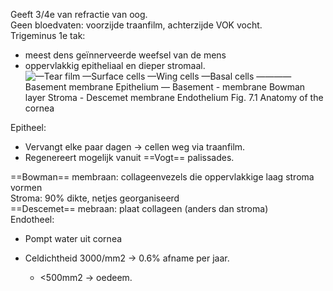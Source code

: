Geeft 3/4e van refractie van oog.  
Geen bloedvaten: voorzijde traanfilm, achterzijde VOK vocht.  
Trigeminus 1e tak:

- meest dens geïnnerveerde weefsel van de mens
- oppervlakkig epitheliaal en dieper stromaal.
 ![—Tear film —Surface cells —Wing cells —Basal cells ————Basement membrane Epithelium — Basement - membrane Bowman layer Stroma - Descemet membrane Endothelium Fig. 7.1 Anatomy of the cornea ](Exported%20image%2020241130080513-0.png)  

Epitheel:

- Vervangt elke paar dagen -> cellen weg via traanfilm.
- Regenereert mogelijk vanuit ==Vogt== palissades.

==Bowman== membraan: collageenvezels die oppervlakkige laag stroma vormen  
Stroma: 90% dikte, netjes georganiseerd  
==Descemet== mebraan: plaat collageen (anders dan stroma)  
Endotheel:

- Pompt water uit cornea
- Celdichtheid 3000/mm2 -> 0.6% afname per jaar.
    
    - <500mm2 -> oedeem.